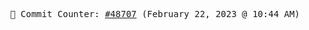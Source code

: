 <p align="center">
    <samp>
        📮 Commit Counter: <a href="https://github.com/Javascript-void0/Javascript-void0/commits/main">#48707</a> (February 22, 2023 @ 10:44 AM)
    </samp>
</p>